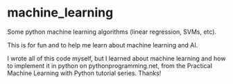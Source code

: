 # machine_learning
Some python machine learning algorithms (linear regression, SVMs, etc).

This is for fun and to help me learn about machine learning and AI.

I wrote all of this code myself, but I learned about machine learning and how to
implement it in python on pythonprogramming.net, from the Practical Machine
Learning with Python tutorial series. Thanks!
